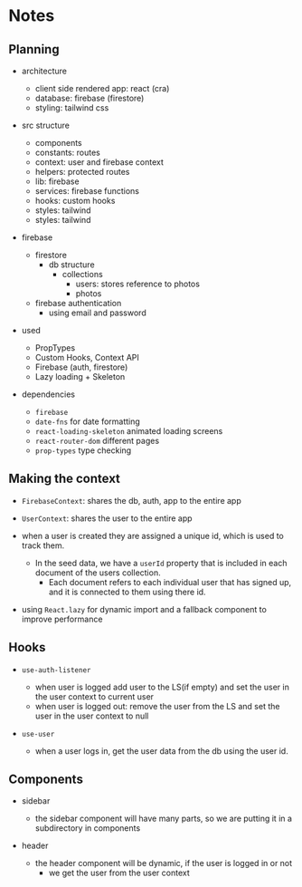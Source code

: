 
# Notes

## Planning

- architecture

  - client side rendered app: react (cra)
  - database: firebase (firestore)
  - styling: tailwind css

- src structure

  - components
  - constants: routes
  - context: user and firebase context
  - helpers: protected routes
  - lib: firebase
  - services: firebase functions
  - hooks: custom hooks
  - styles: tailwind
  - styles: tailwind

- firebase

  - firestore
    - db structure
      - collections
        - users: stores reference to photos
        - photos
  - firebase authentication
    - using email and password

- used

  - PropTypes
  - Custom Hooks, Context API
  - Firebase (auth, firestore)
  - Lazy loading + Skeleton

- dependencies

  - `firebase`
  - `date-fns` for date formatting
  - `react-loading-skeleton` animated loading screens
  - `react-router-dom` different pages
  - `prop-types` type checking

## Making the context

- `FirebaseContext`: shares the db, auth, app to the entire app
- `UserContext`: shares the user to the entire app

- when a user is created they are assigned a unique id, which is used to track them.

  - In the seed data, we have a `userId` property that is included in each document of the users collection.
    - Each document refers to each individual user that has signed up, and it is connected to them using there id.

- using `React.lazy` for dynamic import and a fallback component to improve performance

## Hooks

- `use-auth-listener`
  - when user is logged add user to the LS(if empty) and set the user in the user context to current user
  - when user is logged out: remove the user from the LS and set the user in the user context to null

- `use-user`
  - when a user logs in, get the user data from the db using the user id.

## Components

- sidebar

  - the sidebar component will have many parts, so we are putting it in a subdirectory in components

- header

  - the header component will be dynamic, if the user is logged in or not
    - we get the user from the user context
